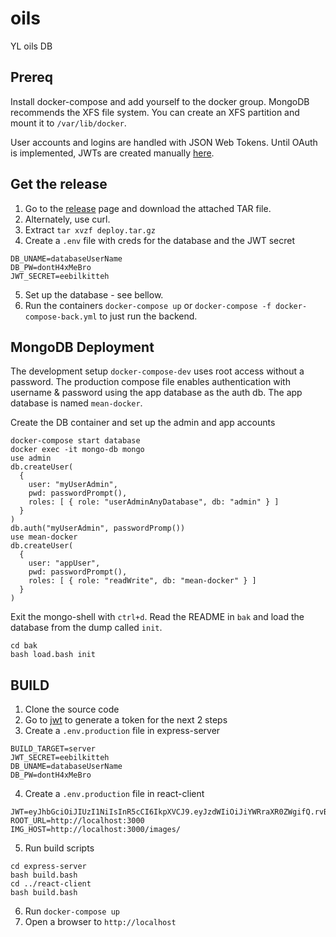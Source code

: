 # oils
YL oils DB

## Prereq
Install docker-compose and add yourself to the docker group. MongoDB recommends the XFS file system. You can create an XFS partition and mount it to `/var/lib/docker`.

User accounts and logins are handled with JSON Web Tokens. Until OAuth is implemented, JWTs are created manually [here](https://jwt.io). 

## Get the release
1. Go to the [release](https://github.com/McFlip/oils/releases) page and download the attached TAR file.
2. Alternately, use curl.
3. Extract `tar xvzf deploy.tar.gz`
4. Create a `.env` file with creds for the database and the JWT secret
```
DB_UNAME=databaseUserName
DB_PW=dontH4xMeBro
JWT_SECRET=eebilkitteh
```
5. Set up the database - see bellow.
6. Run the containers `docker-compose up` or `docker-compose -f docker-compose-back.yml` to just run the backend.

## MongoDB Deployment
The development setup `docker-compose-dev` uses root access without a password.
The production compose file enables authentication with username & password using the app database as the auth db.
The app database is named `mean-docker`.

Create the DB container and set up the admin and app accounts
```
docker-compose start database
docker exec -it mongo-db mongo
use admin
db.createUser(
  {
    user: "myUserAdmin",
    pwd: passwordPrompt(),
    roles: [ { role: "userAdminAnyDatabase", db: "admin" } ]
  }
)
db.auth("myUserAdmin", passwordPromp())
use mean-docker
db.createUser(
  {
    user: "appUser",
    pwd: passwordPrompt(),
    roles: [ { role: "readWrite", db: "mean-docker" } ]
  }
)
```
Exit the mongo-shell with `ctrl+d`.
Read the README in `bak` and load the database from the dump called `init`.
```
cd bak
bash load.bash init
```

## BUILD
1. Clone the source code
2. Go to [jwt](https://jwt.io) to generate a token for the next 2 steps
3. Create a `.env.production` file in express-server
```
BUILD_TARGET=server
JWT_SECRET=eebilkitteh
DB_UNAME=databaseUserName
DB_PW=dontH4xMeBro
```
4. Create a `.env.production` file in react-client
```
JWT=eyJhbGciOiJIUzI1NiIsInR5cCI6IkpXVCJ9.eyJzdWIiOiJiYWRraXR0ZWgifQ.rvB92j8dCshswHz5XyTeIsiVbgVx9fMkPDyBYndAPVE
ROOT_URL=http://localhost:3000
IMG_HOST=http://localhost:3000/images/
```
5. Run build scripts
```
cd express-server
bash build.bash
cd ../react-client
bash build.bash
```
6. Run `docker-compose up`
7. Open a browser to `http://localhost`